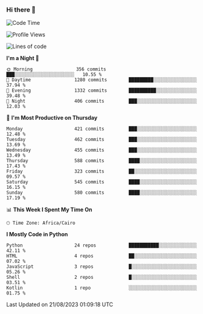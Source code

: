 ### Hi there 👋

<!--
**AMR-KELEG/AMR-KELEG** is a ✨ _special_ ✨ repository because its `README.md` (this file) appears on your GitHub profile.

Here are some ideas to get you started:

- 🔭 I’m currently working on ...
- 🌱 I’m currently learning ...
- 👯 I’m looking to collaborate on ...
- 🤔 I’m looking for help with ...
- 💬 Ask me about ...
- 📫 How to reach me: ...
- 😄 Pronouns: ...
- ⚡ Fun fact: ...
-->

<!--START_SECTION:waka-->
![Code Time](http://img.shields.io/badge/Code%20Time-0%20secs-blue)

![Profile Views](http://img.shields.io/badge/Profile%20Views-0-blue)

![Lines of code](https://img.shields.io/badge/From%20Hello%20World%20I%27ve%20Written-20.6%20million%20lines%20of%20code-blue)

**I'm a Night 🦉** 

```text
🌞 Morning                356 commits         ███░░░░░░░░░░░░░░░░░░░░░░   10.55 % 
🌆 Daytime                1280 commits        █████████░░░░░░░░░░░░░░░░   37.94 % 
🌃 Evening                1332 commits        ██████████░░░░░░░░░░░░░░░   39.48 % 
🌙 Night                  406 commits         ███░░░░░░░░░░░░░░░░░░░░░░   12.03 % 
```
📅 **I'm Most Productive on Thursday** 

```text
Monday                   421 commits         ███░░░░░░░░░░░░░░░░░░░░░░   12.48 % 
Tuesday                  462 commits         ███░░░░░░░░░░░░░░░░░░░░░░   13.69 % 
Wednesday                455 commits         ███░░░░░░░░░░░░░░░░░░░░░░   13.49 % 
Thursday                 588 commits         ████░░░░░░░░░░░░░░░░░░░░░   17.43 % 
Friday                   323 commits         ██░░░░░░░░░░░░░░░░░░░░░░░   09.57 % 
Saturday                 545 commits         ████░░░░░░░░░░░░░░░░░░░░░   16.15 % 
Sunday                   580 commits         ████░░░░░░░░░░░░░░░░░░░░░   17.19 % 
```


📊 **This Week I Spent My Time On** 

```text
🕑︎ Time Zone: Africa/Cairo
```

**I Mostly Code in Python** 

```text
Python                   24 repos            ███████████░░░░░░░░░░░░░░   42.11 % 
HTML                     4 repos             ██░░░░░░░░░░░░░░░░░░░░░░░   07.02 % 
JavaScript               3 repos             █░░░░░░░░░░░░░░░░░░░░░░░░   05.26 % 
Shell                    2 repos             █░░░░░░░░░░░░░░░░░░░░░░░░   03.51 % 
Kotlin                   1 repo              ░░░░░░░░░░░░░░░░░░░░░░░░░   01.75 % 
```




 Last Updated on 21/08/2023 01:09:18 UTC
<!--END_SECTION:waka-->
